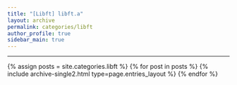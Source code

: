 ```yaml
---
title: "[Libft] libft.a"
layout: archive
permalink: categories/libft
author_profile: true
sidebar_main: true
---
```


<!-- 공백이 포함되어 있는 카테고리 이름의 경우 site.categories['a b c'] 이런식으로! -->

***

{% assign posts = site.categories.libft %}
{% for post in posts %} {% include archive-single2.html type=page.entries_layout %} {% endfor %}
